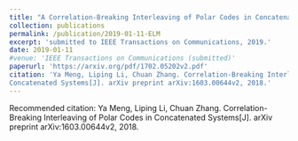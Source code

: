 ```yaml
---
title: "A Correlation-Breaking Interleaving of Polar Codes in Concatenated Systems"
collection: publications
permalink: /publication/2019-01-11-ELM
excerpt: 'submitted to IEEE Transactions on Communications, 2019.'
date: 2019-01-11
#venue: 'IEEE Transactions on Communications (submitted)'
paperurl: 'https://arxiv.org/pdf/1702.05202v2.pdf'
citation: 'Ya Meng, Liping Li, Chuan Zhang. Correlation-Breaking Interleaving of Polar Codes in
Concatenated Systems[J]. arXiv preprint arXiv:1603.00644v2, 2018.'
---
```

Recommended citation: Ya Meng, Liping Li, Chuan Zhang.  Correlation-Breaking Interleaving of Polar Codes in
Concatenated Systems[J]. arXiv preprint arXiv:1603.00644v2, 2018.
